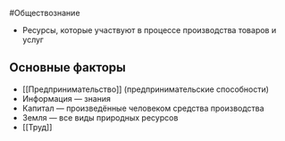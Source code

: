 #Обществознание 
- Ресурсы, которые участвуют в процессе производства товаров и услуг 
## Основные факторы 
- [[Предпринимательство]] (предпринимательские способности)
- Информация — знания 
- Капитал — произведённые человеком средства производства 
- Земля — все виды природных ресурсов
- [[Труд]] 
